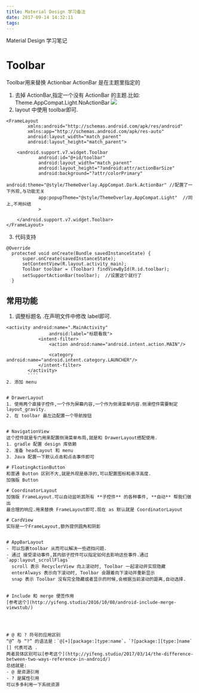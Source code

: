 ```yaml
---
title: Material Design 学习备注
date: 2017-09-14 14:32:11
tags:
---
```

Material Design 学习笔记<!--more-->
# Toolbar
Toolbar用来替换 Actionbar
ActionBar 是在主题里指定的
1. 去掉 ActionBar,指定一个没有 ActionBar 的主题.比如: Theme.AppCompat.Light.NoActionBar
![](https://blog-image-1257302654.cos.ap-guangzhou.myqcloud.com/2018-08-24-043928.jpg)
2. layout 中使用 toolbar即可.
```
<FrameLayout
        xmlns:android="http://schemas.android.com/apk/res/android"
        xmlns:app="http://schemas.android.com/apk/res-auto"
        android:layout_width="match_parent"
        android:layout_height="match_parent">

    <android.support.v7.widget.Toolbar
            android:id="@+id/toolbar"
            android:layout_width="match_parent"
            android:layout_height="?android:attr/actionBarSize"
            android:background="?attr/colorPrimary"
            android:theme="@style/ThemeOverlay.AppCompat.Dark.ActionBar" //配置了一下外观,与功能无关
            app:popupTheme="@style/ThemeOverlay.AppCompat.Light"  //同上,不用纠结
            >

    </android.support.v7.widget.Toolbar>
</FrameLayout>
```
3. 代码支持
```
@Override
  protected void onCreate(Bundle savedInstanceState) {
      super.onCreate(savedInstanceState);
      setContentView(R.layout.activity_main);
      Toolbar toolbar = (Toolbar) findViewById(R.id.toolbar);
      setSupportActionBar(toolbar);  //设置这个就行了
  }
  ```

## 常用功能
1. 调整标题名 .在声明文件中修改 label即可.

```
<activity android:name=".MainActivity"
                android:label="标题看我">
            <intent-filter>
                <action android:name="android.intent.action.MAIN"/>

                <category android:name="android.intent.category.LAUNCHER"/>
            </intent-filter>
        </activity>
        ````
2. 添加 menu


# DrawerLayout
1. 使用两个直接子控件,一个作为屏幕内容,一个作为侧滑菜单内容.侧滑控件需要制定 layout_gravity.
2. 在 toolbar 最左边配置一个导航按钮


# NavigationView
这个控件就是专门用来配置侧滑菜单布局,就是和 DrawerLayout搭配使用.
1. gradle 配置 design 库依赖
2. 准备 headLayout 和 menu
3. Java 配置一下默认点击和点击事件即可

# FloatingActionButton
和普通 Button 区别不大,就是外观是悬浮的,可以配置图标和悬浮高度.
加强版 Button

# CoordinatorLayout
加强版 FrameLayout.可以自动监听其所有 **子控件** 的各种事件, **自动** 帮我们做出
最合理的响应.用来替换 FrameLayout即可.现在 as 默认就是 CoordinatorLayout

# CardView
实际是一个FrameLayout,额外提供圆角和阴影


# AppBarLayout
- 可以包裹toolbar 从而可以解决一些遮挡问题.
- 通过 接受滚动事件,其内部子控件可以指定如何去影响这些事件.通过`app:layout_scrollFlags`
  scroll 表示 RecyclerView 向上滚动时, Toolbar 一起滚动并实现隐藏
  enterAlways 表示向下滚动时, Toolbar 会跟着向下滚动并重新显示
  snap 表示 Toolbar 没有完全隐藏或者显示的时候,会根据当前滚动的距离,自动选择.


# Include 和 merge 便签作用
[参考这个](http://yifeng.studio/2016/10/08/android-include-merge-viewstub/)




# @ 和 ? 符号的应用区别
“@” 与 “?” 的语法是：`@[+][package:]type:name`，`?[package:][type:]name` [] 代表可选 .
两者具体区别可以[参考这个](http://yifeng.studio/2017/03/14/the-difference-between-two-ways-reference-in-android/)
总结就是:
- @ 是资源引用
- ? 是属性引用
可以多多利用一下系统资源
